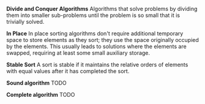 **Divide and Conquer Algorithms**
Algorithms that solve problems by dividing them into smaller sub-problems until the problem is so
small that it is trivially solved.

**In Place**
In place sorting algorithms don't require additional temporary space to store elements
as they sort; they use the space originally occupied by the elements. This usually leads
to solutions where the elements are swapped, requiring at least some small auxiliary storage.

**Stable Sort**
A sort is stable if it maintains the relative orders of elements with equal values after it has
completed the sort.

**Sound algorithm**
TODO

**Complete algorithm**
TODO